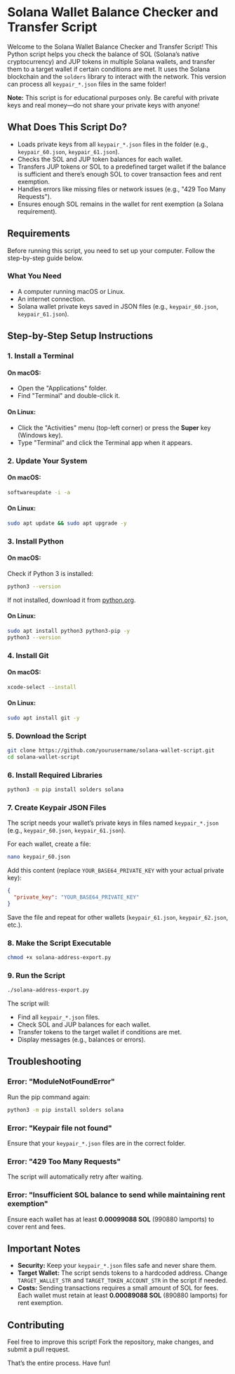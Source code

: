 # Solana Wallet Balance Checker and Transfer Script

Welcome to the Solana Wallet Balance Checker and Transfer Script! This Python script helps you check the balance of SOL (Solana’s native cryptocurrency) and JUP tokens in multiple Solana wallets, and transfer them to a target wallet if certain conditions are met. It uses the Solana blockchain and the `solders` library to interact with the network. This version can process all `keypair_*.json` files in the same folder!

**Note:** This script is for educational purposes only. Be careful with private keys and real money—do not share your private keys with anyone!

## What Does This Script Do?
- Loads private keys from all `keypair_*.json` files in the folder (e.g., `keypair_60.json`, `keypair_61.json`).
- Checks the SOL and JUP token balances for each wallet.
- Transfers JUP tokens or SOL to a predefined target wallet if the balance is sufficient and there’s enough SOL to cover transaction fees and rent exemption.
- Handles errors like missing files or network issues (e.g., "429 Too Many Requests").
- Ensures enough SOL remains in the wallet for rent exemption (a Solana requirement).

## Requirements
Before running this script, you need to set up your computer. Follow the step-by-step guide below.

### What You Need
- A computer running macOS or Linux.
- An internet connection.
- Solana wallet private keys saved in JSON files (e.g., `keypair_60.json`, `keypair_61.json`).

## Step-by-Step Setup Instructions

### 1. Install a Terminal

#### On macOS:
- Open the "Applications" folder.
- Find "Terminal" and double-click it.

#### On Linux:
- Click the "Activities" menu (top-left corner) or press the **Super** key (Windows key).
- Type "Terminal" and click the Terminal app when it appears.

### 2. Update Your System

#### On macOS:
```bash
softwareupdate -i -a
```

#### On Linux:
```bash
sudo apt update && sudo apt upgrade -y
```

### 3. Install Python

#### On macOS:
Check if Python 3 is installed:
```bash
python3 --version
```
If not installed, download it from [python.org](https://www.python.org/).

#### On Linux:
```bash
sudo apt install python3 python3-pip -y
python3 --version
```

### 4. Install Git

#### On macOS:
```bash
xcode-select --install
```

#### On Linux:
```bash
sudo apt install git -y
```

### 5. Download the Script
```bash
git clone https://github.com/yourusername/solana-wallet-script.git
cd solana-wallet-script
```

### 6. Install Required Libraries
```bash
python3 -m pip install solders solana
```

### 7. Create Keypair JSON Files
The script needs your wallet’s private keys in files named `keypair_*.json` (e.g., `keypair_60.json`, `keypair_61.json`).

For each wallet, create a file:
```bash
nano keypair_60.json
```
Add this content (replace `YOUR_BASE64_PRIVATE_KEY` with your actual private key):
```json
{
  "private_key": "YOUR_BASE64_PRIVATE_KEY"
}
```
Save the file and repeat for other wallets (`keypair_61.json`, `keypair_62.json`, etc.).

### 8. Make the Script Executable
```bash
chmod +x solana-address-export.py
```

### 9. Run the Script
```bash
./solana-address-export.py
```

The script will:
- Find all `keypair_*.json` files.
- Check SOL and JUP balances for each wallet.
- Transfer tokens to the target wallet if conditions are met.
- Display messages (e.g., balances or errors).

## Troubleshooting

### Error: "ModuleNotFoundError"
Run the pip command again:
```bash
python3 -m pip install solders solana
```

### Error: "Keypair file not found"
Ensure that your `keypair_*.json` files are in the correct folder.

### Error: "429 Too Many Requests"
The script will automatically retry after waiting.

### Error: "Insufficient SOL balance to send while maintaining rent exemption"
Ensure each wallet has at least **0.00099088 SOL** (990880 lamports) to cover rent and fees.

## Important Notes
- **Security:** Keep your `keypair_*.json` files safe and never share them.
- **Target Wallet:** The script sends tokens to a hardcoded address. Change `TARGET_WALLET_STR` and `TARGET_TOKEN_ACCOUNT_STR` in the script if needed.
- **Costs:** Sending transactions requires a small amount of SOL for fees. Each wallet must retain at least **0.00089088 SOL** (890880 lamports) for rent exemption.

## Contributing
Feel free to improve this script! Fork the repository, make changes, and submit a pull request.

That’s the entire process. Have fun!

